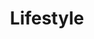 ---
view: category
lang: pt-br
order: 3
top: true
title: Lifestyle
description: Não só de código vive o homem/mulher, por isso damos dicas e novas rotinas para sua saúde mental e corporal, além de dicas sobre alimentção para devs.
excerpt: Não só de código vive o homem/mulher.
slug: lifestyle
meta:
  - property: og:image
    content: https://ktquez.com/share/ktquez-play-image-share.png
  - name: twitter:image
    content: https://ktquez.com/share/ktquez-play-image-share.png
---